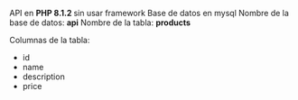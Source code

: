 API en <b> PHP 8.1.2 </b> sin usar framework
Base de datos en mysql
Nombre de la base de datos: <b>api</b>
Nombre de la tabla: <b>products</b>

Columnas de la tabla:
- id 
- name 
- description
- price
